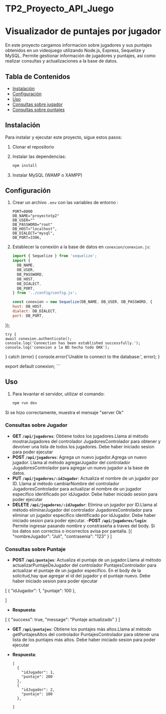 # TP2_Proyecto_API_Juego
# Visualizador de puntajes por jugador

En este proyecto cargamos informacion sobre jugadores y sus puntajes obtenidos en un videojuego utilizando Node.js, Express, Sequelize y MySQL. Permite gestionar información de jugadores y puntajes, así como realizar consultas y actualizaciones a la base de datos.

## Tabla de Contenidos

- [Instalación](#instalación)
- [Configuración](#configuración)
- [Uso](#uso)
- [Consultas sobre jugador](#consultas-sobre-jugador)
- [Consultas sobre puntajes](#consultas-sobre-puntajes)


## Instalación

Para instalar y ejecutar este proyecto, sigue estos pasos:

1. Clonar el repositorio


2. Instalar las dependencias:
    ```bash
    npm install
    ```

3. Instalar MySQL (WAMP o XAMPP) 

## Configuración

1. Crear un archivo `.env` con las variables de entorno :
    ```env
    PORT=8000
    DB_NAME="proyectotp2" 
    DB_USER=""
    DB_PASSWORD="root"
    DB_HOST="localhost",
    DB_DIALECT="mysql",
    DB_PORT=3306,
    ```

2. Establecer la conexión a la base de datos en `conexion/conexion.js`:
    ```javascript
    import { Sequelize } from 'sequelize';
    import {
      DB_NAME,
      DB_USER,
      DB_PASSWORD,
      DB_HOST,
      DB_DIALECT,
      DB_PORT,
    } from '../config/config.js';

    const conexion = new Sequelize(DB_NAME, DB_USER, DB_PASSWORD, {
    host: DB_HOST,
    dialect: DB_DIALECT,
    port: DB_PORT,
  });

    try {
    await conexion.authenticate();
    console.log('Connection has been established successfully.');
    console.log('conexion a la BD hecha todo OKK');
  } catch (error) {
    console.error('Unable to connect to the database:', error);
  }
  
  export default conexion;
    ```

## Uso

1. Para levantar el servidor, utilizar el comando:
    ```bash
    npm run dev
    ```
Si se hizo correctamente, muestra el mensaje "server Ok"


### Consultas sobre Jugador

- **GET `/api/jugadores`**: Obtiene todos los jugadores.Llama al método mostrarJugadores del controlador JugadoresControlador para obtener y devolver una lista de todos los jugadores. Debe haber iniciado sesion para poder ejecutar
- **POST `/api/jugadores`**: Agrega un nuevo jugador.Agrega un nuevo jugador. Llama al método agregarJugador del controlador JugadoresControlador para agregar un nuevo jugador a la base de datos.
- **PUT `/api/jugadores/:idJugador`**: Actualiza el nombre de un jugador por ID. Llama al método cambiarNombre del controlador JugadoresControlador para actualizar el nombre de un jugador específico identificado por idJugador. Debe haber iniciado sesion para poder ejecutar
- **DELETE `/api/jugadores/:idJugador`**: Elimina un jugador por ID.Llama al método eliminarJugador del controlador JugadoresControlador para eliminar un jugador específico identificado por idJugador. Debe haber iniciado sesion para poder ejecutar.
-**POST `/api/jugadores/login`**: Permite ingresar pasando nombre y constraseña a traves del body. Si los datos son correctos o incorrectos avisa por pantalla. 
 [{
  "nombreJugador": "Juli",
  "contrasenia": "123"
  }
  ]

### Consultas sobre Puntaje

- **POST `/api/puntajes`**: Actualiza el puntaje de un jugador.Llama al método actualizarPuntajeDeJugador del controlador PuntajesControlador para actualizar el puntaje de un jugador específico. En el body de la solicitud,hay que agregar el id del jugador y el puntaje nuevo. Debe haber iniciado sesion para poder ejecutar 

[
  {
    "idJugador": 1,
    "puntaje": 100
  },
 
]

- **Respuesta**:

[
  {
  "success": true,
   "message": "Puntaje actualizado"
  }
]

- **GET `/api/puntajes`**: Obtiene los puntajes más altos.Llama al método getPuntajesAltos del controlador PuntajesControlador para obtener una lista de los puntajes más altos. Debe haber iniciado sesion para poder ejecutar

- **Respuesta**:
    ```
    [
      {
        "idJugador": 1,
        "puntaje": 200
      },
      {
        "idJugador": 2,
        "puntaje": 180
      },

    ]
